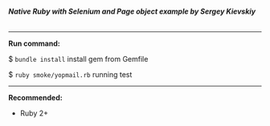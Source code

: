 ###### **Native Ruby with Selenium and Page object example by Sergey Kievskiy**

*****
**Run command:**

$ `bundle install` install gem from Gemfile

$ `ruby smoke/yopmail.rb` running test

*****
**Recommended:**

* Ruby 2+
